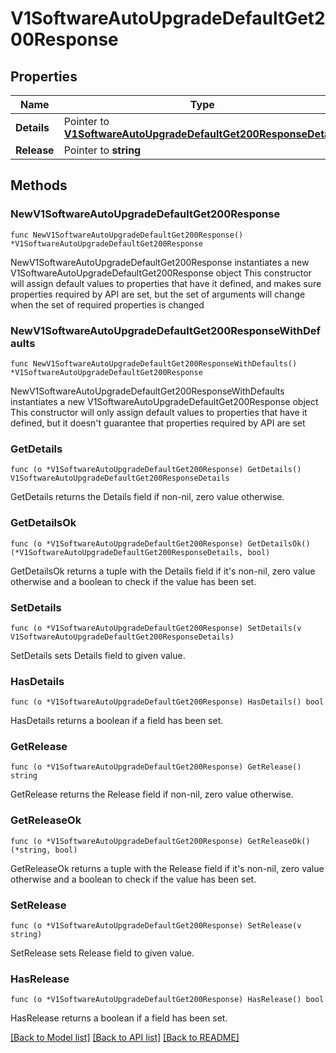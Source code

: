 # V1SoftwareAutoUpgradeDefaultGet200Response

## Properties

Name | Type | Description | Notes
------------ | ------------- | ------------- | -------------
**Details** | Pointer to [**V1SoftwareAutoUpgradeDefaultGet200ResponseDetails**](V1SoftwareAutoUpgradeDefaultGet200ResponseDetails.md) |  | [optional] 
**Release** | Pointer to **string** |  | [optional] 

## Methods

### NewV1SoftwareAutoUpgradeDefaultGet200Response

`func NewV1SoftwareAutoUpgradeDefaultGet200Response() *V1SoftwareAutoUpgradeDefaultGet200Response`

NewV1SoftwareAutoUpgradeDefaultGet200Response instantiates a new V1SoftwareAutoUpgradeDefaultGet200Response object
This constructor will assign default values to properties that have it defined,
and makes sure properties required by API are set, but the set of arguments
will change when the set of required properties is changed

### NewV1SoftwareAutoUpgradeDefaultGet200ResponseWithDefaults

`func NewV1SoftwareAutoUpgradeDefaultGet200ResponseWithDefaults() *V1SoftwareAutoUpgradeDefaultGet200Response`

NewV1SoftwareAutoUpgradeDefaultGet200ResponseWithDefaults instantiates a new V1SoftwareAutoUpgradeDefaultGet200Response object
This constructor will only assign default values to properties that have it defined,
but it doesn't guarantee that properties required by API are set

### GetDetails

`func (o *V1SoftwareAutoUpgradeDefaultGet200Response) GetDetails() V1SoftwareAutoUpgradeDefaultGet200ResponseDetails`

GetDetails returns the Details field if non-nil, zero value otherwise.

### GetDetailsOk

`func (o *V1SoftwareAutoUpgradeDefaultGet200Response) GetDetailsOk() (*V1SoftwareAutoUpgradeDefaultGet200ResponseDetails, bool)`

GetDetailsOk returns a tuple with the Details field if it's non-nil, zero value otherwise
and a boolean to check if the value has been set.

### SetDetails

`func (o *V1SoftwareAutoUpgradeDefaultGet200Response) SetDetails(v V1SoftwareAutoUpgradeDefaultGet200ResponseDetails)`

SetDetails sets Details field to given value.

### HasDetails

`func (o *V1SoftwareAutoUpgradeDefaultGet200Response) HasDetails() bool`

HasDetails returns a boolean if a field has been set.

### GetRelease

`func (o *V1SoftwareAutoUpgradeDefaultGet200Response) GetRelease() string`

GetRelease returns the Release field if non-nil, zero value otherwise.

### GetReleaseOk

`func (o *V1SoftwareAutoUpgradeDefaultGet200Response) GetReleaseOk() (*string, bool)`

GetReleaseOk returns a tuple with the Release field if it's non-nil, zero value otherwise
and a boolean to check if the value has been set.

### SetRelease

`func (o *V1SoftwareAutoUpgradeDefaultGet200Response) SetRelease(v string)`

SetRelease sets Release field to given value.

### HasRelease

`func (o *V1SoftwareAutoUpgradeDefaultGet200Response) HasRelease() bool`

HasRelease returns a boolean if a field has been set.


[[Back to Model list]](../README.md#documentation-for-models) [[Back to API list]](../README.md#documentation-for-api-endpoints) [[Back to README]](../README.md)


